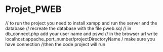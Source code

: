 # Projet_PWEB


// to run the project you need to install xampp and run the server and the database
// recreate the database with the file pweb.sql 
// in db_connect.php add your user name and pswd 
// in the browser url write localhost:appache_port_number/projectDirectoryName
/ make sure you have connection
//then the code project will run 
